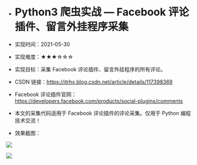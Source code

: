 - # Python3 爬虫实战 — Facebook 评论插件、留言外挂程序采集

- 实现时间：2021-05-30

- 实现难度：★★★☆☆☆

- 实现目标：采集 Facebook 评论插件、留言外挂程序的所有评论。

- CSDN 链接：https://itrhx.blog.csdn.net/article/details/117398369

- Facebook 评论插件官网：https://developers.facebook.com/products/social-plugins/comments

- 本文的采集代码适用于 Facebook 评论插件的评论采集。仅用于 Python 编程技术交流！

- 效果截图：

![](https://img-blog.csdnimg.cn/20210530222125607.png)

![](https://img-blog.csdnimg.cn/20210530222125750.png)
